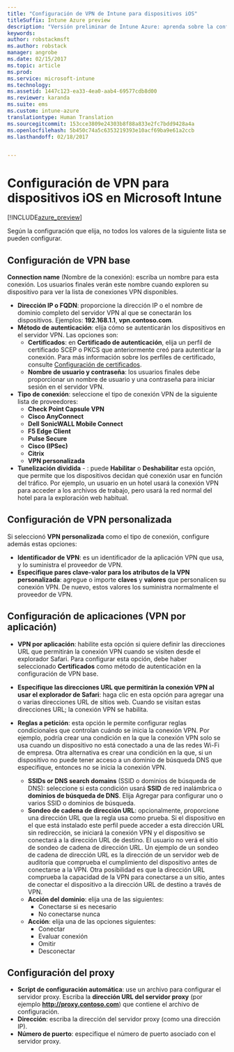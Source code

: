 ```yaml
---
title: "Configuración de VPN de Intune para dispositivos iOS"
titleSuffix: Intune Azure preview
description: "Versión preliminar de Intune Azure: aprenda sobre la configuración de Intune que puede usar para configurar conexiones VPN en dispositivos iOS."
keywords: 
author: robstackmsft
ms.author: robstack
manager: angrobe
ms.date: 02/15/2017
ms.topic: article
ms.prod: 
ms.service: microsoft-intune
ms.technology: 
ms.assetid: 1447c123-ea33-4ea0-aab4-69577cdb8d00
ms.reviewer: karanda
ms.suite: ems
ms.custom: intune-azure
translationtype: Human Translation
ms.sourcegitcommit: 153cce3809e24303b8f88a833e2fc7bdd9428a4a
ms.openlocfilehash: 5b450c74a5c6353219393e10acf69ba9e61a2ccb
ms.lasthandoff: 02/18/2017


---
```


# <a name="vpn-settings-for-ios-devices-in-microsoft-intune"></a>Configuración de VPN para dispositivos iOS en Microsoft Intune

[!INCLUDE[azure_preview](../includes/azure_preview.md)]

Según la configuración que elija, no todos los valores de la siguiente lista se pueden configurar.

## <a name="base-vpn-settings"></a>Configuración de VPN base


**Connection name** (Nombre de la conexión): escriba un nombre para esta conexión. Los usuarios finales verán este nombre cuando exploren su dispositivo para ver la lista de conexiones VPN disponibles.
- **Dirección IP o FQDN**: proporcione la dirección IP o el nombre de dominio completo del servidor VPN al que se conectarán los dispositivos. Ejemplos: **192.168.1.1**, **vpn.contoso.com**.
- **Método de autenticación**: elija cómo se autenticarán los dispositivos en el servidor VPN. Las opciones son:
    - **Certificados**: en **Certificado de autenticación**, elija un perfil de certificado SCEP o PKCS que anteriormente creó para autenticar la conexión. Para más información sobre los perfiles de certificado, consulte [Configuración de certificados](how-to-configure-certificates.md).
    - **Nombre de usuario y contraseña**: los usuarios finales debe proporcionar un nombre de usuario y una contraseña para iniciar sesión en el servidor VPN.
- **Tipo de conexión**: seleccione el tipo de conexión VPN de la siguiente lista de proveedores:
    - **Check Point Capsule VPN**
    - **Cisco AnyConnect**
    - **Dell SonicWALL Mobile Connect**
    - **F5 Edge Client**
    - **Pulse Secure**
    - **Cisco (IPSec)**
    - **Citrix**
    - **VPN personalizada**
- **Tunelización dividida** - : puede **Habilitar** o **Deshabilitar** esta opción, que permite que los dispositivos decidan qué conexión usar en función del tráfico. Por ejemplo, un usuario en un hotel usará la conexión VPN para acceder a los archivos de trabajo, pero usará la red normal del hotel para la exploración web habitual.


## <a name="custom-vpn-settings"></a>Configuración de VPN personalizada

Si seleccionó **VPN personalizada** como el tipo de conexión, configure además estas opciones:

- **Identificador de VPN**: es un identificador de la aplicación VPN que usa, y lo suministra el proveedor de VPN.
- **Especifique pares clave-valor para los atributos de la VPN personalizada**: agregue o importe **claves** y **valores** que personalicen su conexión VPN. De nuevo, estos valores los suministra normalmente el proveedor de VPN.

## <a name="apps-per-app-vpn-settings"></a>Configuración de aplicaciones (VPN por aplicación)

- **VPN por aplicación**: habilite esta opción si quiere definir las direcciones URL que permitirán la conexión VPN cuando se visiten desde el explorador Safari. Para configurar esta opción, debe haber seleccionado **Certificados** como método de autenticación en la configuración de VPN base.
- **Especifique las direcciones URL que permitirán la conexión VPN al usar el explorador de Safari**: haga clic en esta opción para agregar una o varias direcciones URL de sitios web. Cuando se visitan estas direcciones URL; la conexión VPN se habilita.

- **Reglas a petición**: esta opción le permite configurar reglas condicionales que controlan cuándo se inicia la conexión VPN. Por ejemplo, podría crear una condición en la que la conexión VPN solo se usa cuando un dispositivo no está conectado a una de las redes Wi-Fi de empresa. Otra alternativa es crear una condición en la que, si un dispositivo no puede tener acceso a un dominio de búsqueda DNS que especifique, entonces no se inicia la conexión VPN.

    - **SSIDs or DNS search domains** (SSID o dominios de búsqueda de DNS): seleccione si esta condición usará **SSID** de red inalámbrica o **dominios de búsqueda de DNS**. Elija Agregar para configurar uno o varios SSID o dominios de búsqueda.
    - **Sondeo de cadena de dirección URL**: opcionalmente, proporcione una dirección URL que la regla usa como prueba. Si el dispositivo en el que está instalado este perfil puede acceder a esta dirección URL sin redirección, se iniciará la conexión VPN y el dispositivo se conectará a la dirección URL de destino. El usuario no verá el sitio de sondeo de cadena de dirección URL. Un ejemplo de un sondeo de cadena de dirección URL es la dirección de un servidor web de auditoría que comprueba el cumplimiento del dispositivo antes de conectarse a la VPN. Otra posibilidad es que la dirección URL comprueba la capacidad de la VPN para conectarse a un sitio, antes de conectar el dispositivo a la dirección URL de destino a través de VPN.
    - **Acción del dominio**: elija una de las siguientes:
        - Conectarse si es necesario 
        - No conectarse nunca 
    - **Acción**: elija una de las opciones siguientes:
        - Conectar 
        - Evaluar conexión 
        - Omitir 
        - Desconectar 


## <a name="proxy-settings"></a>Configuración del proxy

- **Script de configuración automática**: use un archivo para configurar el servidor proxy. Escriba la **dirección URL del servidor proxy** (por ejemplo **http://proxy.contoso.com**) que contiene el archivo de configuración.
- **Dirección**: escriba la dirección del servidor proxy (como una dirección IP).
- **Número de puerto**: especifique el número de puerto asociado con el servidor proxy.

